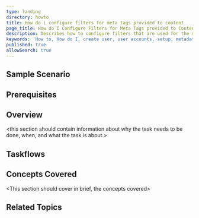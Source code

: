 ```yaml
---
type: landing
directory: howto
title: How do i configure filters for meta tags provided to content  
page_title: How do I Configure Filters for Meta Tags provided to Content 
description: Describes how to configure filters that are used for the metadata attributed to content 
keywords: 'How to, How do I, create user, user accounts, setup, metadata, filetrs'
published: true
allowSearch: true
---
```


## Sample Scenario

<this section should contain information about a scenario for which the task will be required>

## Prerequisites

<this section should contain information about what should have been done before a user can proceed to undertake this task>

## Overview

<this section should contain information about why the task needs to be done, when, and what the task is about.> 

## Taskflows
<this section should contain how the task should be performed in a sequence of steps.>

## Concepts Covered

<This section should cover in brief, the concepts covered>

## Related Topics

<This section should provide links to related topics>
